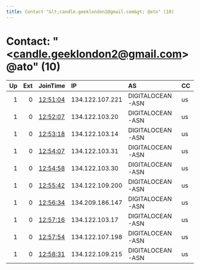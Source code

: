```yaml
---
title: Contact "&lt;candle.geeklondon2@gmail.com&gt; @ato" (10)
---
```


# Contact: "&lt;candle.geeklondon2@gmail.com&gt; @ato" (10)

|   Up |   Ext | JoinTime                                                                                              | IP              | AS               | CC   |   ORp |   Dirp | OS    | Version   | Nickname   |   eFamMembers |
|-----:|------:|:------------------------------------------------------------------------------------------------------|:----------------|:-----------------|:-----|------:|-------:|:------|:----------|:-----------|--------------:|
|    1 |     0 | [12:51:04](https://nusenu.github.io/OrNetStats/w/relay/568D8B3BE820660C3D09643345EE1DA113847CD4.html) | 134.122.107.221 | DIGITALOCEAN-ASN | us   |  9001 |      0 | Linux | 0.4.7.13  | candleGEEK |            10 |
|    1 |     0 | [12:52:07](https://nusenu.github.io/OrNetStats/w/relay/3488FF701BC6C277ADB0F18544AA74E695478597.html) | 134.122.103.20  | DIGITALOCEAN-ASN | us   |  9001 |      0 | Linux | 0.4.7.13  | candleGEEK |            10 |
|    1 |     0 | [12:53:18](https://nusenu.github.io/OrNetStats/w/relay/3FA87520D08ED26476C816B4B9D99186495CBD34.html) | 134.122.103.14  | DIGITALOCEAN-ASN | us   |  9001 |      0 | Linux | 0.4.7.13  | candleGEEK |            10 |
|    1 |     0 | [12:54:07](https://nusenu.github.io/OrNetStats/w/relay/C995F532D8F5F51E9BC001123E687315052C7F0C.html) | 134.122.103.31  | DIGITALOCEAN-ASN | us   |  9001 |      0 | Linux | 0.4.7.13  | candleGEEK |            10 |
|    1 |     0 | [12:54:58](https://nusenu.github.io/OrNetStats/w/relay/45DAF350ECEAC3BF7BE03AF8ADD233241226D7B1.html) | 134.122.103.30  | DIGITALOCEAN-ASN | us   |  9001 |      0 | Linux | 0.4.7.13  | candleGEEK |            10 |
|    1 |     0 | [12:55:42](https://nusenu.github.io/OrNetStats/w/relay/3A6D26F9C763304848279DC60DC433895DA670B8.html) | 134.122.109.200 | DIGITALOCEAN-ASN | us   |  9001 |      0 | Linux | 0.4.7.13  | candleGEEK |            10 |
|    1 |     0 | [12:56:34](https://nusenu.github.io/OrNetStats/w/relay/AB9EFE421D976E7D5F7CDD1A6F3B121BE6421212.html) | 134.209.186.147 | DIGITALOCEAN-ASN | us   |  9001 |      0 | Linux | 0.4.7.13  | candleGEEK |            10 |
|    1 |     0 | [12:57:16](https://nusenu.github.io/OrNetStats/w/relay/85A4DC2CA6C4B7D0B68DA245C84A706E2B3195BD.html) | 134.122.103.17  | DIGITALOCEAN-ASN | us   |  9001 |      0 | Linux | 0.4.7.13  | candleGEEK |            10 |
|    1 |     0 | [12:57:54](https://nusenu.github.io/OrNetStats/w/relay/8A9E4798DB4C16817570A8EEDB30AD96A71280DC.html) | 134.122.107.198 | DIGITALOCEAN-ASN | us   |  9001 |      0 | Linux | 0.4.7.13  | candleGEEK |            10 |
|    1 |     0 | [12:58:31](https://nusenu.github.io/OrNetStats/w/relay/2B503B5416E4089C5A2DCA04D32930B8D3C163D2.html) | 134.122.109.215 | DIGITALOCEAN-ASN | us   |  9001 |      0 | Linux | 0.4.7.13  | candleGEEK |            10 |
